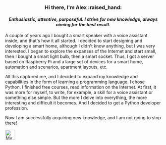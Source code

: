 <h3 align="center">Hi there, I'm Alex :raised_hand:</h3>
<h4 align="center"><em>Enthusiastic, attentive, purposeful. I strive for new knowledge, always aiming for the best result.</em></h3>

A couple of years ago I bought a smart speaker with a voice assistant inside, and that's how it all started.
I decided to start designing and developing a smart home, although I didn't know anything, but I was very interested. 
I began to explore the expanses of the Internet and start small, then I bought a smart light bulb, then a smart socket.
Thus, I got a server based on Raspberry Pi and a large set of devices for a smart home, automation and scenarios, 
apartment layouts, etc.

All this captured me, and I decided to expand my knowledge and capabilities in the form of learning a programming 
language. I chose Python. I finished free courses, read information on the Internet. At first, it was more for myself, 
to write, for example, a skill for a voice assistant or something else simple. But the more I delve into everything, 
the more interesting and difficult it becomes. And I decided to get a Python developer profession.

Now I am successfully acquiring new knowledge, and I am not going to stop there!

<a href="https://t.me/T_ALEX_N"> 
 <img align="left" alt="My Telegram" width="32px" src="https://github.com/ALNKT/icons/blob/main/telegram.png " />
</a>
<!--
**ALNKT/ALNKT** is a ✨ _special_ ✨ repository because its `README.md` (this file) appears on your GitHub profile.

Here are some ideas to get you started:

- 🔭 I’m currently working on ...
- 🌱 I’m currently learning ...
- 👯 I’m looking to collaborate on ...
- 🤔 I’m looking for help with ...
- 💬 Ask me about ...
- 📫 How to reach me: ...
- 😄 Pronouns: ...
- ⚡ Fun fact: ...
-->
